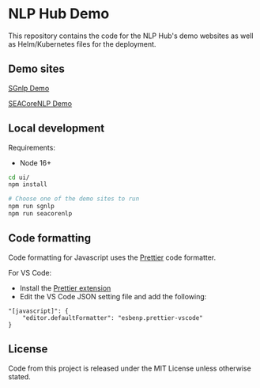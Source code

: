 # NLP Hub Demo

This repository contains the code for the NLP Hub's demo websites as well as Helm/Kubernetes files for the deployment.

## Demo sites

[SGnlp Demo](https://sgnlp.aisingapore.net/)

[SEACoreNLP Demo](https://seacorenlp.aisingapore.net/)

## Local development

Requirements:

* Node 16+

```sh
cd ui/
npm install

# Choose one of the demo sites to run
npm run sgnlp
npm run seacorenlp
```

## Code formatting

Code formatting for Javascript uses the [Prettier](https://prettier.io/) code formatter.

For VS Code:

- Install the [Prettier extension](https://marketplace.visualstudio.com/items?itemName=esbenp.prettier-vscode)
- Edit the VS Code JSON setting file and add the following:

```
"[javascript]": {
    "editor.defaultFormatter": "esbenp.prettier-vscode"
}
```

## License

Code from this project is released under the MIT License unless otherwise stated.
